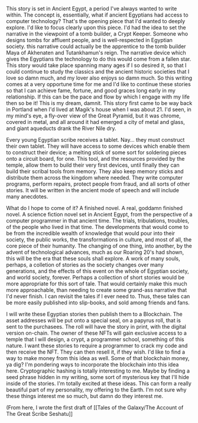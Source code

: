 
This story is set in Ancient Egypt, a period I've always wanted to write within. The concept is, essentially, what if ancient Egyptians had access to computer technology? That's the opening piece that I'd wanted to deeply explore. I'd like to focus clearly upon this piece. I'd had the idea to set the narrative in the viewpoint of a tomb builder, a Crypt Keeper. Someone who designs tombs for affluent people, and is well-respected in Egyptian society. this narrative could actually be the apprentice to the tomb builder Maya of Akhenaten and Tutankhamun's reign. The narrative device which gives the Egyptians the technology to do this would come from a fallen star. This story would take place spanning many ages if I so desired it, so that I could continue to study the classics and the ancient historic societies that I love so damn much, and my lover also enjoys so damn much. So this writing comes at a very opportune time for me and I'd like to continue these stories so that I can achieve fame, fortune, and good graces long early in my relationship. If this can be the pace and flow by which I engage with my life then so be it! This is my dream, damnit. This story first came to be way back in Portland when I'd lived at Magik's house when I was about 21. I'd seen, in my mind's eye, a fly-over view of the Great Pyramid, but it was chrome, covered in metal, and all around it had emerged a city of metal and glass, and giant aqueducts drank the River Nile dry. 

Every young Egyptian scribe receives a tablet. Nay... they must construct their own tablet. They will have access to some devices which enable them to construct their device; a melting stick of some sort for soldering pieces onto a circuit board, for one. This tool, and the resources provided by the temple, allow them to build their very first devices, until finally they can build their scribal tools from memory. They also keep memory sticks and distribute them across the kingdom where needed. They write computer programs, perform repairs, protect people from fraud, and all sorts of other stories. It will be written in the ancient mode of speech and will include many anecdotes. 

What do I hope to come of it? A finished novel. A real, goddamn finished novel. A science fiction novel set in Ancient Egypt, from the perspective of a computer programmer in that ancient time. The trials, tribulations, troubles, of the people who lived in that time. The developments that would come to be from the incredible wealth of knowledge that would pour into their society, the public works, the transformations in culture, and most of all, the core piece of their humanity. The changing of one thing, into another, by the advent of technological advances, much as our Roaring 20's had shown, this will be the era that these souls shall explore. A work of many souls, perhaps, a colletion of stories as the society changes over many generations, and the effects of this event on the whole of Egyptian society, and world society, forever. Perhaps a collection of short stories would be more appropriate for this sort of tale. That would certainly make this much more approachable, than needing to create some grand-ass narrative that I'd never finish. I can revisit the tales if I ever need to. Thus, these tales can be more easily published into slip-books, and sold among friends and fans. 

I will write these Egyptian stories then publish them to a Blockchain. The asset addresses will be put onto a special seal, on a papyrus roll, that is sent to the purchasees. The roll will have the story in print, with the digital version on-chain. The owner of these NFTs will gain exclusive access to a temple that I will design, a crypt, a programmer school, something of this nature. I want these stories to require a programmer to crack my code and then receive the NFT. They can then resell it, if they wish. I'd like to find a way to make money from this idea as well. Some of that blockchain money, ya dig? I'm pondering ways to incorporate the blockchain into this idea here. Cryptographic hashing is totally interesting to me. Maybe by finding a seed phrase hidden in my writing, some sort of mysterious key that I'll hide inside of the stories. I'm totally excited at these ideas. This can form a really beautiful part of my personality, my offering to the Earth. I'm not sure why these things interest me so much, but damn do they interest me. 

(From here, I wrote the first draft of [[Tales of the Galaxy/The Account of The Great Scribe Seshatu]]